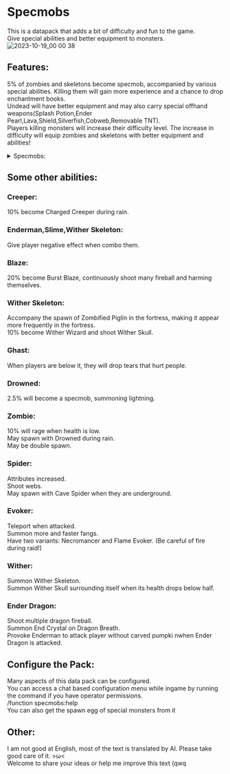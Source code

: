 # Specmobs
This is a datapack that adds a bit of difficulty and fun to the game.  
Give special abilities and better equipment to monsters.
![2023-10-19_00 00 38](https://github.com/HanalinchEve/Specmobs/assets/85469964/9d54c41b-96d6-49c6-a724-0c2c4c142670)

## Features:
5% of zombies and skeletons become specmob, accompanied by various special abilities. Killing them will gain more experience and a chance to drop enchantment books.  
Undead will have better equipment and may also carry special offhand weapons(Splash Potion,Ender Pearl,Lava,Shield,Silverfish,Cobweb,Removable TNT).  
Players killing monsters will increase their difficulty level. The increase in difficulty will equip zombies and skeletons with better equipment and abilities!  


<details>
<summary>Specmobs:</summary>
  Disco: Summon weak and slow baby zombies.  
  Silverfish: Throw silverfish spawn egg and summon silverfish.  
  Furnace: Catch fire and rage when its health level is low.  
  Piston: Throw mob to player and hit play to fly.  
  Knight(Zombie): Crazy jump attack.  
  Knight(Skeleton): Shoot tracking arrow and use sword when player close.  
  Doctor:  Throw potion or use spell to recover health to surrounding monsters.  
  Firework: Launch firework that release arrow rain.  
  UAV: Launch dispenser UAV to shoot arrows at player.  
  Fang: Summon Evoker Fangs.  
  Shulker: Shoot Shulker Bullet.  
  Ender: Teleport to player.  
  Gatling: Shoot consecutive arrows.  
</details>

## Some other abilities:
###  Creeper:
10% become Charged Creeper during rain.  
###  Enderman,Slime,Wither Skeleton:
Give player negative effect when combo them.  
###  Blaze:
20% become Burst Blaze, continuously shoot many fireball and harming themselves.  
###  Wither Skeleton:
Accompany the spawn of Zombified Piglin in the fortress, making it appear more frequently in the fortress.  
10% become Wither Wizard and shoot Wither Skull.  
###  Ghast:
When players are below it, they will drop tears that hurt people.  
###  Drowned:
2.5% will become a specmob, summoning lightning.  
###  Zombie:
10% will rage when health is low.  
May spawn with Drowned during rain.  
May be double spawn.  
###  Spider:
Attributes increased.  
Shoot webs.  
May spawn with Cave Spider when they are underground.  
###  Evoker:
Teleport when attacked.  
Summon more and faster fangs.  
Have two variants: Necromancer and Flame Evoker. (Be careful of fire during raid!)  
###  Wither:
Summon Wither Skeleton.  
Summon Wither Skull surrounding itself when its health drops below half.  
###  Ender Dragon:
Shoot multiple dragon fireball.  
Summon End Crystal on Dragon Breath.  
Provoke Enderman to attack player without carved pumpki nwhen Ender Dragon is attacked.  

## Configure the Pack:
Many aspects of this data pack can be configured.  
You can access a chat based configuration menu while ingame by running the command if you have operator permissions.  
/function specmobs:help  
You can also get the spawn egg of special monsters from it  

## Other:
I am not good at English, most of the text is translated by AI. Please take good care of it. >ω<  
Welcome to share your ideas or help me improve this text (qwq
